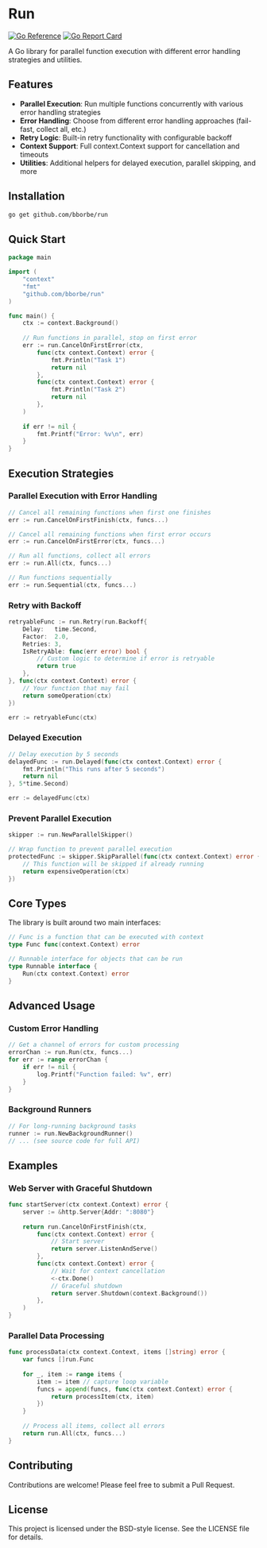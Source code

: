 # Run

[![Go Reference](https://pkg.go.dev/badge/github.com/bborbe/run.svg)](https://pkg.go.dev/github.com/bborbe/run)
[![Go Report Card](https://goreportcard.com/badge/github.com/bborbe/run)](https://goreportcard.com/report/github.com/bborbe/run)

A Go library for parallel function execution with different error handling strategies and utilities.

## Features

- **Parallel Execution**: Run multiple functions concurrently with various error handling strategies
- **Error Handling**: Choose from different error handling approaches (fail-fast, collect all, etc.)
- **Retry Logic**: Built-in retry functionality with configurable backoff
- **Context Support**: Full context.Context support for cancellation and timeouts  
- **Utilities**: Additional helpers for delayed execution, parallel skipping, and more

## Installation

```bash
go get github.com/bborbe/run
```

## Quick Start

```go
package main

import (
    "context"
    "fmt"
    "github.com/bborbe/run"
)

func main() {
    ctx := context.Background()
    
    // Run functions in parallel, stop on first error
    err := run.CancelOnFirstError(ctx,
        func(ctx context.Context) error {
            fmt.Println("Task 1")
            return nil
        },
        func(ctx context.Context) error {
            fmt.Println("Task 2") 
            return nil
        },
    )
    
    if err != nil {
        fmt.Printf("Error: %v\n", err)
    }
}
```

## Execution Strategies

### Parallel Execution with Error Handling

```go
// Cancel all remaining functions when first one finishes
err := run.CancelOnFirstFinish(ctx, funcs...)

// Cancel all remaining functions when first error occurs
err := run.CancelOnFirstError(ctx, funcs...)

// Run all functions, collect all errors
err := run.All(ctx, funcs...)

// Run functions sequentially
err := run.Sequential(ctx, funcs...)
```

### Retry with Backoff

```go
retryableFunc := run.Retry(run.Backoff{
    Delay:   time.Second,
    Factor:  2.0,
    Retries: 3,
    IsRetryAble: func(err error) bool {
        // Custom logic to determine if error is retryable
        return true
    },
}, func(ctx context.Context) error {
    // Your function that may fail
    return someOperation(ctx)
})

err := retryableFunc(ctx)
```

### Delayed Execution

```go
// Delay execution by 5 seconds
delayedFunc := run.Delayed(func(ctx context.Context) error {
    fmt.Println("This runs after 5 seconds")
    return nil
}, 5*time.Second)

err := delayedFunc(ctx)
```

### Prevent Parallel Execution

```go
skipper := run.NewParallelSkipper()

// Wrap function to prevent parallel execution
protectedFunc := skipper.SkipParallel(func(ctx context.Context) error {
    // This function will be skipped if already running
    return expensiveOperation(ctx)
})
```

## Core Types

The library is built around two main interfaces:

```go
// Func is a function that can be executed with context
type Func func(context.Context) error

// Runnable interface for objects that can be run
type Runnable interface {
    Run(ctx context.Context) error
}
```

## Advanced Usage

### Custom Error Handling

```go
// Get a channel of errors for custom processing
errorChan := run.Run(ctx, funcs...)
for err := range errorChan {
    if err != nil {
        log.Printf("Function failed: %v", err)
    }
}
```

### Background Runners

```go
// For long-running background tasks
runner := run.NewBackgroundRunner()
// ... (see source code for full API)
```

## Examples

### Web Server with Graceful Shutdown

```go
func startServer(ctx context.Context) error {
    server := &http.Server{Addr: ":8080"}
    
    return run.CancelOnFirstFinish(ctx,
        func(ctx context.Context) error {
            // Start server
            return server.ListenAndServe()
        },
        func(ctx context.Context) error {
            // Wait for context cancellation
            <-ctx.Done()
            // Graceful shutdown
            return server.Shutdown(context.Background())
        },
    )
}
```

### Parallel Data Processing

```go
func processData(ctx context.Context, items []string) error {
    var funcs []run.Func
    
    for _, item := range items {
        item := item // capture loop variable
        funcs = append(funcs, func(ctx context.Context) error {
            return processItem(ctx, item)
        })
    }
    
    // Process all items, collect all errors
    return run.All(ctx, funcs...)
}
```

## Contributing

Contributions are welcome! Please feel free to submit a Pull Request.

## License

This project is licensed under the BSD-style license. See the LICENSE file for details.

